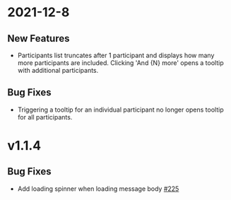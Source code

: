 # 2021-12-8

## New Features

- Participants list truncates after 1 participant and displays how many more participants are included. Clicking 'And {N} more' opens a tooltip with additional participants.

## Bug Fixes
- Triggering a tooltip for an individual participant no longer opens tooltip for all participants.

# v1.1.4

## Bug Fixes

- Add loading spinner when loading message body [#225](https://github.com/nylas/components/pull/225)

